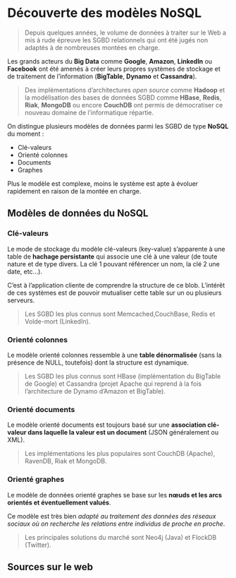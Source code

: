 # Découverte des modèles NoSQL

>Depuis quelques années, le volume de données à traiter sur le Web a mis à rude épreuve les SGBD relationnels qui ont été jugés non adaptés à de nombreuses montées en charge.

Les grands acteurs du **Big Data** comme **Google**, **Amazon**, **LinkedIn** ou **Facebook** ont été amenés à créer leurs propres systèmes de stockage et de traitement de l’information (**BigTable**, **Dynamo** et **Cassandra**).

>Des implémentations d’architectures *open source* comme **Hadoop** et la modélisation des bases de données SGBD comme **HBase**, **Redis**, **Riak**, **MongoDB** ou encore **CouchDB** ont permis de démocratiser ce nouveau domaine de l’informatique répartie.

On distingue plusieurs modèles de données parmi les SGBD de type **NoSQL** du moment :

- Clé-valeurs
- Orienté colonnes
- Documents
- Graphes

Plus le modèle est complexe, moins le système est apte à évoluer rapidement en raison de la montée en charge.

## Modèles de données du NoSQL

### Clé-valeurs

Le mode de stockage du modèle clé-valeurs (key-value) s’apparente à une table de **hachage persistante** qui associe une clé à une valeur (de toute nature et de type divers. La clé 1 pouvant référencer un nom, la clé 2 une date, etc...).

C’est à l’application cliente de comprendre la structure de ce blob. L’intérêt de ces systèmes est de pouvoir mutualiser cette table sur un ou plusieurs serveurs.

>Les SGBD les plus connus sont Memcached,CouchBase, Redis et Volde-mort (LinkedIn).

### Orienté colonnes

Le modèle orienté colonnes ressemble à une **table dénormalisée** (sans la présence de NULL, toutefois) dont la structure est dynamique.

>Les SGBD les plus connus sont HBase (implémentation du BigTable de Google) et Cassandra (projet Apache qui reprend à la fois l’architecture de Dynamo d’Amazon et BigTable).

### Orienté documents

Le modèle orienté documents est toujours basé sur une **association clé-valeur dans laquelle la valeur est un document** (JSON généralement ou XML).

>Les implémentations les plus populaires sont CouchDB (Apache), RavenDB, Riak et MongoDB.

### Orienté graphes

Le modèle de données orienté graphes se base sur les **nœuds et les arcs orientés et éventuellement valués**.

Ce modèle est très bien _adapté au traitement des données des réseaux sociaux où on recherche les relations entre individus de proche en proche_.

>Les principales solutions du marché sont Neo4j (Java) et FlockDB (Twitter).

## Sources sur le web